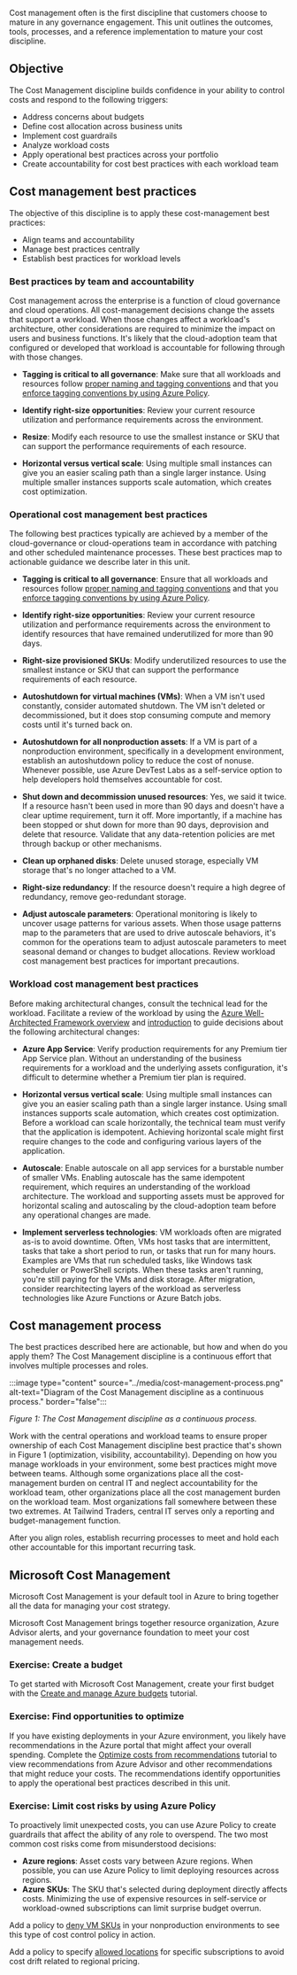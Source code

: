 Cost management often is the first discipline that customers choose to mature in any governance engagement. This unit outlines the outcomes, tools, processes, and a reference implementation to mature your cost discipline.

## Objective

The Cost Management discipline builds confidence in your ability to control costs and respond to the following triggers:

- Address concerns about budgets
- Define cost allocation across business units
- Implement cost guardrails
- Analyze workload costs
- Apply operational best practices across your portfolio
- Create accountability for cost best practices with each workload team

## Cost management best practices

The objective of this discipline is to apply these cost-management best practices:

- Align teams and accountability
- Manage best practices centrally
- Establish best practices for workload levels

### Best practices by team and accountability

Cost management across the enterprise is a function of cloud governance and cloud operations. All cost-management decisions change the assets that support a workload. When those changes affect a workload's architecture, other considerations are required to minimize the impact on users and business functions. It's likely that the cloud-adoption team that configured or developed that workload is accountable for following through with those changes.

- **Tagging is critical to all governance**: Make sure that all workloads and resources follow [proper naming and tagging conventions](/azure/cloud-adoption-framework/ready/azure-best-practices/naming-and-tagging?azure-portal=true) and that you [enforce tagging conventions by using Azure Policy](/azure/governance/policy/tutorials/govern-tags?azure-portal=true).

- **Identify right-size opportunities**: Review your current resource utilization and performance requirements across the environment.
- **Resize**: Modify each resource to use the smallest instance or SKU that can support the performance requirements of each resource.
- **Horizontal versus vertical scale**: Using multiple small instances can give you an easier scaling path than a single larger instance. Using multiple smaller instances supports scale automation, which creates cost optimization.

### Operational cost management best practices

The following best practices typically are achieved by a member of the cloud-governance or cloud-operations team in accordance with patching and other scheduled maintenance processes. These best practices map to actionable guidance we describe later in this unit.

- **Tagging is critical to all governance**: Ensure that all workloads and resources follow [proper naming and tagging conventions](/azure/cloud-adoption-framework/ready/azure-best-practices/naming-and-tagging?azure-portal=true) and that you [enforce tagging conventions by using Azure Policy](/azure/governance/policy/tutorials/govern-tags?azure-portal=true).

- **Identify right-size opportunities**: Review your current resource utilization and performance requirements across the environment to identify resources that have remained underutilized for more than 90 days.
- **Right-size provisioned SKUs**: Modify underutilized resources to use the smallest instance or SKU that can support the performance requirements of each resource.
- **Autoshutdown for virtual machines (VMs)**: When a VM isn't used constantly, consider automated shutdown. The VM isn't deleted or decommissioned, but it does stop consuming compute and memory costs until it's turned back on.
- **Autoshutdown for all nonproduction assets**: If a VM is part of a nonproduction environment, specifically in a development environment, establish an autoshutdown policy to reduce the cost of nonuse. Whenever possible, use Azure DevTest Labs as a self-service option to help developers hold themselves accountable for cost.
- **Shut down and decommission unused resources**: Yes, we said it twice. If a resource hasn't been used in more than 90 days and doesn't have a clear uptime requirement, turn it off. More importantly, if a machine has been stopped or shut down for more than 90 days, deprovision and delete that resource. Validate that any data-retention policies are met through backup or other mechanisms.
- **Clean up orphaned disks**: Delete unused storage, especially VM storage that's no longer attached to a VM.
- **Right-size redundancy**: If the resource doesn't require a high degree of redundancy, remove geo-redundant storage.
- **Adjust autoscale parameters**: Operational monitoring is likely to uncover usage patterns for various assets. When those usage patterns map to the parameters that are used to drive autoscale behaviors, it's common for the operations team to adjust autoscale parameters to meet seasonal demand or changes to budget allocations. Review workload cost management best practices for important precautions.

### Workload cost management best practices

Before making architectural changes, consult the technical lead for the workload. Facilitate a review of the workload by using the [Azure Well-Architected Framework overview](/azure/architecture/framework/?azure-portal=true) and [introduction](/training/modules/azure-well-architected-introduction/?azure-portal=true) to guide decisions about the following architectural changes:

- **Azure App Service**: Verify production requirements for any Premium tier App Service plan. Without an understanding of the business requirements for a workload and the underlying assets configuration, it's difficult to determine whether a Premium tier plan is required.

- **Horizontal versus vertical scale**: Using multiple small instances can give you an easier scaling path than a single larger instance. Using small instances supports scale automation, which creates cost optimization. Before a workload can scale horizontally, the technical team must verify that the application is idempotent. Achieving horizontal scale might first require changes to the code and configuring various layers of the application.
- **Autoscale**: Enable autoscale on all app services for a burstable number of smaller VMs. Enabling autoscale has the same idempotent requirement, which requires an understanding of the workload architecture. The workload and supporting assets must be approved for horizontal scaling and autoscaling by the cloud-adoption team before any operational changes are made.
- **Implement serverless technologies**: VM workloads often are migrated as-is to avoid downtime. Often, VMs host tasks that are intermittent, tasks that take a short period to run, or tasks that run for many hours. Examples are VMs that run scheduled tasks, like Windows task scheduler or PowerShell scripts. When these tasks aren't running, you're still paying for the VMs and disk storage. After migration, consider rearchitecting layers of the workload as serverless technologies like Azure Functions or Azure Batch jobs.

## Cost management process

The best practices described here are actionable, but how and when do you apply them? The Cost Management discipline is a continuous effort that involves multiple processes and roles.

:::image type="content" source="../media/cost-management-process.png" alt-text="Diagram of the Cost Management discipline as a continuous process." border="false":::

*Figure 1: The Cost Management discipline as a continuous process.*

Work with the central operations and workload teams to ensure proper ownership of each Cost Management discipline best practice that's shown in Figure 1 (optimization, visibility, accountability). Depending on how you manage workloads in your environment, some best practices might move between teams. Although some organizations place all the cost-management burden on central IT and neglect accountability for the workload team, other organizations place all the cost management burden on the workload team. Most organizations fall somewhere between these two extremes. At Tailwind Traders, central IT serves only a reporting and budget-management function.

After you align roles, establish recurring processes to meet and hold each other accountable for this important recurring task.

## Microsoft Cost Management

Microsoft Cost Management is your default tool in Azure to bring together all the data for managing your cost strategy.

Microsoft Cost Management brings together resource organization, Azure Advisor alerts, and your governance foundation to meet your cost management needs.

### Exercise: Create a budget

To get started with Microsoft Cost Management, create your first budget with the [Create and manage Azure budgets](/azure/cost-management-billing/costs/tutorial-acm-create-budgets?azure-portal=true) tutorial.

### Exercise: Find opportunities to optimize

If you have existing deployments in your Azure environment, you likely have recommendations in the Azure portal that might affect your overall spending. Complete the [Optimize costs from recommendations](/azure/cost-management-billing/costs/tutorial-acm-opt-recommendations?azure-portal=true) tutorial to view recommendations from Azure Advisor and other recommendations that might reduce your costs. The recommendations identify opportunities to apply the operational best practices described in this unit.

### Exercise: Limit cost risks by using Azure Policy

To proactively limit unexpected costs, you can use Azure Policy to create guardrails that affect the ability of any role to overspend. The two most common cost risks come from misunderstood decisions:

- **Azure regions**: Asset costs vary between Azure regions. When possible, you can use Azure Policy to limit deploying resources across regions.
- **Azure SKUs**: The SKU that's selected during deployment directly affects costs. Minimizing the use of expensive resources in self-service or workload-owned subscriptions can limit surprise budget overrun.

Add a policy to [deny VM SKUs](https://portal.azure.com/#blade/Microsoft_Azure_Policy/PolicyDetailBlade/definitionId/%2Fproviders%2FMicrosoft.Authorization%2FpolicyDefinitions%2Fcccc23c7-8427-4f53-ad12-b6a63eb452b3?azure-portal=true) in your nonproduction environments to see this type of cost control policy in action.

Add a policy to specify [allowed locations](https://portal.azure.com/#blade/Microsoft_Azure_Policy/PolicyDetailBlade/definitionId/%2Fproviders%2FMicrosoft.Authorization%2FpolicyDefinitions%2Fe56962a6-4747-49cd-b67b-bf8b01975c4c?azure-portal=true) for specific subscriptions to avoid cost drift related to regional pricing.
